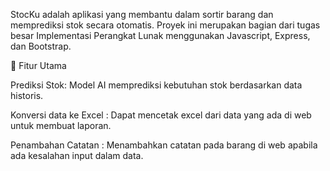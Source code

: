 StocKu adalah aplikasi yang membantu dalam sortir barang dan memprediksi stok secara otomatis. Proyek ini merupakan bagian dari tugas besar Implementasi Perangkat Lunak menggunakan Javascript, Express, dan Bootstrap.


🚀 Fitur Utama

Prediksi Stok: Model AI memprediksi kebutuhan stok berdasarkan data historis.

Konversi data ke Excel : Dapat mencetak excel dari data yang ada di web untuk membuat laporan.

Penambahan Catatan : Menambahkan catatan pada barang di web apabila ada kesalahan input dalam data.
